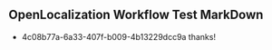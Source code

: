## OpenLocalization Workflow Test MarkDown
* 4c08b77a-6a33-407f-b009-4b13229dcc9a 
thanks!<!--HONumber=Mar16_HO2-->
